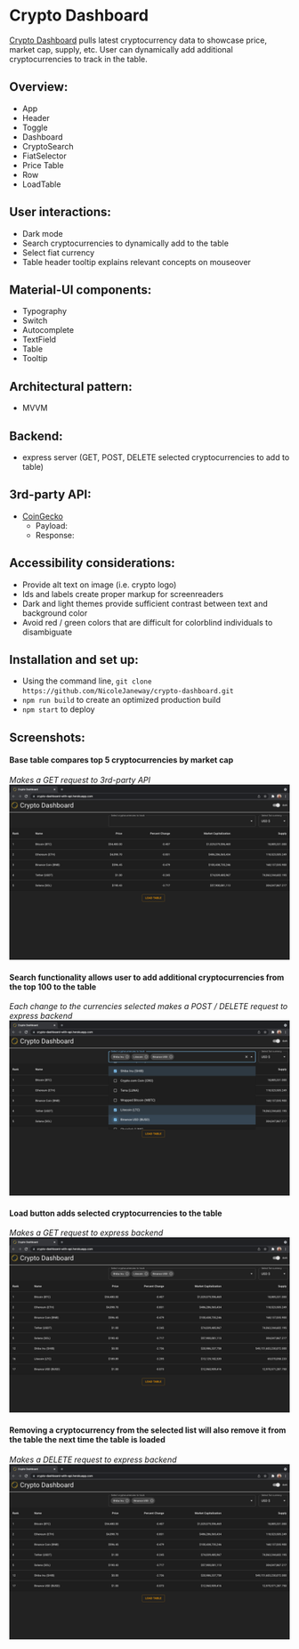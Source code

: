 # Crypto Dashboard

[Crypto Dashboard](https://crypto-dashboard-with-api.herokuapp.com/) pulls latest cryptocurrency data to showcase price, market cap, supply, etc.  User can dynamically add additional cryptocurrencies to track in the table.

## Overview:

- App
 - Header
  - Toggle
 - Dashboard
  - CryptoSearch
  - FiatSelector
  - Price Table
   - Row
   - LoadTable

## User interactions:
- Dark mode
- Search cryptocurrencies to dynamically add to the table
- Select fiat currency
- Table header tooltip explains relevant concepts on mouseover


## Material-UI components:
- Typography
- Switch
- Autocomplete
- TextField
- Table
- Tooltip

## Architectural pattern:

- MVVM

## Backend:
- express server (GET, POST, DELETE selected cryptocurrencies to add to table)

## 3rd-party API:
- [CoinGecko](https://www.coingecko.com/en/api/documentation)
  - Payload:
  - Response:


## Accessibility considerations:

- Provide alt text on image (i.e. crypto logo)
- Ids and labels create proper markup for screenreaders
- Dark and light themes provide sufficient contrast between text and background color
- Avoid red / green colors that are difficult for colorblind individuals to disambiguate

## Installation and set up:
- Using the command line, `git clone https://github.com/NicoleJaneway/crypto-dashboard.git`
- `npm run build` to create an optimized production build
- `npm start` to deploy

## Screenshots:

#### Base table compares top 5 cryptocurrencies by market cap
*Makes a GET request to 3rd-party API*
![base table](img/00_base_table.png)



#### Search functionality allows user to add additional cryptocurrencies from the top 100 to the table
*Each change to the currencies selected makes a POST / DELETE request to express backend*
![search](img/01_search.png)


#### Load button adds selected cryptocurrencies to the table
*Makes a GET request to express backend*
![load](img/02_load.png)



#### Removing a cryptocurrency from the selected list will also remove it from the table the next time the table is loaded
*Makes a DELETE request to express backend*
![remove](img/03_remove.png)
